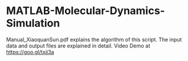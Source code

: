 # MATLAB-Molecular-Dynamics-Simulation
Manual_XiaoquanSun.pdf explains the algorithm of this script.
The input data and output files are explained in detail.
Video Demo at https://goo.gl/txjj3a
